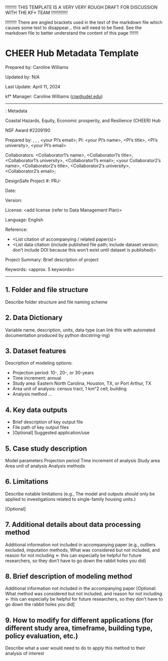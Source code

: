 !!!!!!!!! THIS TEMPLATE IS A VERY VERY ROUGH DRAFT FOR DISCUSSION WITH THE KF* TEAM !!!!!!!!!!!!!

!!!!!!!!! There are angled brackets used in the text of the markdown file which causes some text to disappear... this will need to be fixed. See the markdown file to better understand the content of this page !!!!!!!

# CHEER Hub Metadata Template

Prepared by: Caroline Williams

Updated by: N/A

Last Update: April 11, 2024

kf* Manager: Caroline Williams (cjw@udel.edu)

***

<your project name>: Metadata

Coastal Hazards, Equity, Economic prosperity, and Resilience (CHEER) Hub

NSF Award #2209190

Prepared by: <your name>, <your title>, <your university>, <your PI’s email>; PI: <your PI’s name>, <PI’s title>, <PI’s university>, <your PI’s email>

Collaborators: <Collaborator1’s name>, <Collaborator1’s title>, <Collaborator1’s university>, <Collaborator1’s email>; <your Collaborator2’s name>, <Collaborator2’s title>, <Collaborator2’s university>, <Collaborator2’s email>; 

DesignSafe Project #: PRJ-<DS project number>

Date: <month> <day> <year>

Version: <version number>

License: <add license (refer to Data Management Plan)>

Language: English

Reference: 
* <List citation of accompanying / related paper(s)>
* <List data citation (include published file path; include dataset version; don’t include DOI because this won’t exist until dataset is published)>

Project Summary: Brief description of project

Keywords: <approx. 5 keywords>

***

## 1. 	Folder  and file structure
Describe folder structure and file naming scheme

## 2. 	Data Dictionary
Variable name, description, units, data type (can link this with automated documentation produced by python docstring-ing)

## 3. 	Dataset features
Description of modeling options:
* Projection period: 10-, 20-, or 30-years
* Time increment: annual
* Study area: Eastern North Carolina, Houston, TX, or Port Arthur, TX
* Area unit of analysis: census tract, 1 km^2 cell, building
* Analysis method …

## 4. 	Key data outputs
* Brief description of key output file
* File path of key output files 
* [Optional] Suggested application/use 

## 5. 	Case study description
Model parameters
	Projection period
	Time increment of analysis
	Study area 
	Area unit of analysis
	Analysis methods

## 6. 	Limitations
Describe notable limitations (e.g., The model and outputs should only be applied to investigations related to single-family housing units.) 

[Optional]
## 7. 	Additional details about data processing method
Additional information not included in accompanying paper (e.g., outliers excluded, imputation methods, What was considered but not included, and reason for not including <- this can especially be helpful for future researchers, so they don’t have to go down the rabbit holes you did)

## 8. 	Brief description of modeling method
Additional information not included in the accompanying paper
[Optional: What method was considered but not included, and reason for not including <- this can especially be helpful for future researchers, so they don’t have to go down the rabbit holes you did]

## 9. 	How to modify for different applications (for different study area, timeframe, building type, policy evaluation, etc.)
Describe what a user would need to do to apply this method to their analysis of interest 






